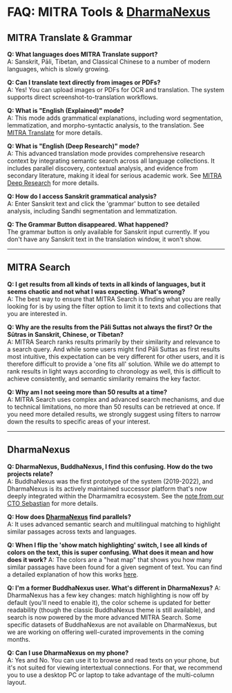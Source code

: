 # FAQ: MITRA Tools & [DharmaNexus](https://dharmamitra.github.io/dharmamitra-guides/dharmanexus/)

## MITRA Translate & Grammar

**Q: What languages does MITRA Translate support?**  
A: Sanskrit, Pāli, Tibetan, and Classical Chinese to a number of modern languages, which is slowly growing.

**Q: Can I translate text directly from images or PDFs?**  
A: Yes! You can upload images or PDFs for OCR and translation. The system supports direct screenshot-to-translation workflows.

**Q: What is "English (Explained)" mode?**  
A: This mode adds grammatical explanations, including word segmentation, lemmatization, and morpho-syntactic analysis, to the translation. See [MITRA Translate](https://dharmamitra.github.io/dharmamitra-guides/mitra_tools/translate/) for more details.

**Q: What is "English (Deep Research)" mode?**  
A: This advanced translation mode provides comprehensive research context by integrating semantic search across all language collections. It includes parallel discovery, contextual analysis, and evidence from secondary literature, making it ideal for serious academic work. See [MITRA Deep Research](https://dharmamitra.github.io/dharmamitra-guides/mitra_tools/deep_research/) for more details.


**Q: How do I access Sanskrit grammatical analysis?**  
A: Enter Sanskrit text and click the 'grammar' button to see detailed analysis, including Sandhi segmentation and lemmatization.

**Q: The Grammar Button disappeared. What happened?**  
The grammar button is only available for Sanskrit input currently. If you don't have any Sanskrit text in the translation window, it won't show. 


---
## MITRA Search 


**Q: I get results from all kinds of texts in all kinds of languages, but it seems chaotic and not what I was expecting. What's wrong?**  
A: The best way to ensure that MITRA Search is finding what you are really looking for is by using the filter option to limit it to texts and collections that you are interested in.

**Q: Why are the results from the Pāli Suttas not always the first? Or the Sūtras in Sanskrit, Chinese, or Tibetan?**  
A: MITRA Search ranks results primarily by their similarity and relevance to a search query. And while some users might find Pāli Suttas as first results most intuitive, this expectation can be very different for other users, and it is therefore difficult to provide a 'one fits all' solution. While we do attempt to rank results in light ways according to chronology as well, this is difficult to achieve consistently, and semantic similarity remains the key factor.

**Q: Why am I not seeing more than 50 results at a time?**  
A: MITRA Search uses complex and advanced search mechanisms, and due to technical limitations, no more than 50 results can be retrieved at once. If you need more detailed results, we strongly suggest using filters to narrow down the results to specific areas of your interest.

---

## DharmaNexus


**Q: DharmaNexus, BuddhaNexus, I find this confusing. How do the two projects relate?**  
A: BuddhaNexus was the first prototype of the system (2019-2022), and DharmaNexus is its actively maintained successor platform that's now deeply integrated within the Dharmamitra ecosystem. See the [note from our CTO Sebastian](news.md#july-21-2024-a-note-by-cto-sebastian-about-buddhanexus-and-the-future-prospects) for more details.


**Q: How does [DharmaNexus](https://dharmamitra.github.io/dharmamitra-guides/dharmanexus/) find parallels?**  
A: It uses advanced semantic search and multilingual matching to highlight similar passages across texts and languages.

**Q: When I flip the 'show match highlighting' switch, I see all kinds of colors on the text, this is super confusing. What does it mean and how does it work?**
A: The colors are a "heat map" that shows you how many similar passages have been found for a given segment of text. You can find a detailed explanation of how this works [here](https://dharmamitra.github.io/dharmamitra-guides/dharmanexus/#how-intertextuality-exploration-works).


**Q: I'm a former BuddhaNexus user. What's different in DharmaNexus?**
A: DharmaNexus has a few key changes: match highlighting is now off by default (you'll need to enable it), the color scheme is updated for better readability (though the classic BuddhaNexus theme is still available), and search is now powered by the more advanced MITRA Search. Some specific datasets of BuddhaNexus are not available on DharmaNexus, but we are working on offering well-curated improvements in the coming months. 

**Q: Can I use DharmaNexus on my phone?**  
A: Yes and No. You can use it to browse and read texts on your phone, but it's not suited for viewing intertextual connections. For that, we recommend you to use a desktop PC or laptop to take advantage of the multi-column layout. 
